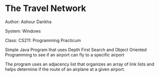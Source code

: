 # The Travel Network
Author: Ashour Dankha

System: Windows

Class: CS211: Programming Practicum

Simple Java Program that uses Depth First Search and Object Oriented Programming to see if an airport can fly to a specific airport

The program uses an adjacency list that organizes an array of link lists and helps determine if the route of an airplane at a given airport.
